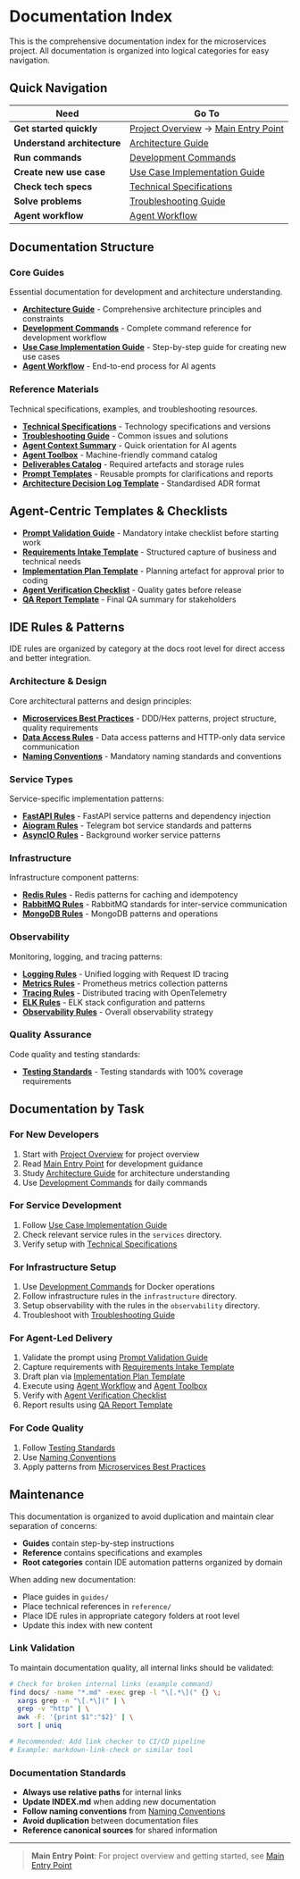 # Documentation Index

This is the comprehensive documentation index for the microservices project. All documentation is organized into logical categories for easy navigation.

<a id="quick-navigation"></a>
## Quick Navigation

| Need | Go To |
|------|-------|
| **Get started quickly** | [Project Overview][link-project-overview] → [Main Entry Point][link-main-entry-point] |
| **Understand architecture** | [Architecture Guide][link-architecture-guide] |
| **Run commands** | [Development Commands][link-development-commands] |
| **Create new use case** | [Use Case Implementation Guide][link-use-case-guide] |
| **Check tech specs** | [Technical Specifications][link-tech-specs] |
| **Solve problems** | [Troubleshooting Guide][link-troubleshooting-guide] |
| **Agent workflow** | [Agent Workflow][link-agent-workflow] |

<a id="documentation-structure"></a>
## Documentation Structure

### Core Guides
Essential documentation for development and architecture understanding.

- **[Architecture Guide][link-architecture-guide]** - Comprehensive architecture principles and constraints
- **[Development Commands][link-development-commands]** - Complete command reference for development workflow
- **[Use Case Implementation Guide][link-use-case-guide]** - Step-by-step guide for creating new use cases
- **[Agent Workflow][link-agent-workflow]** - End-to-end process for AI agents

<a id="reference-materials"></a>
### Reference Materials
Technical specifications, examples, and troubleshooting resources.

- **[Technical Specifications][link-tech-specs]** - Technology specifications and versions
- **[Troubleshooting Guide][link-troubleshooting-guide]** - Common issues and solutions
- **[Agent Context Summary][link-agent-context]** - Quick orientation for AI agents
- **[Agent Toolbox][link-agent-toolbox]** - Machine-friendly command catalog
- **[Deliverables Catalog][link-deliverables]** - Required artefacts and storage rules
- **[Prompt Templates][link-prompt-templates]** - Reusable prompts for clarifications and reports
- **[Architecture Decision Log Template][link-adr-template]** - Standardised ADR format

<a id="agent-templates"></a>
## Agent-Centric Templates & Checklists

- **[Prompt Validation Guide][link-prompt-validation]** - Mandatory intake checklist before starting work
- **[Requirements Intake Template][link-intake-template]** - Structured capture of business and technical needs
- **[Implementation Plan Template][link-plan-template]** - Planning artefact for approval prior to coding
- **[Agent Verification Checklist][link-verification-checklist]** - Quality gates before release
- **[QA Report Template][link-qa-report]** - Final QA summary for stakeholders

## IDE Rules & Patterns

IDE rules are organized by category at the docs root level for direct access and better integration.

### Architecture & Design
Core architectural patterns and design principles:

- **[Microservices Best Practices][link-ms-best-practices]** - DDD/Hex patterns, project structure, quality requirements
- **[Data Access Rules][link-data-access-rules]** - Data access patterns and HTTP-only data service communication
- **[Naming Conventions][link-naming-conventions]** - Mandatory naming standards and conventions

### Service Types
Service-specific implementation patterns:

- **[FastAPI Rules][link-fastapi-rules]** - FastAPI service patterns and dependency injection
- **[Aiogram Rules][link-aiogram-rules]** - Telegram bot service standards and patterns
- **[AsyncIO Rules][link-asyncio-rules]** - Background worker service patterns

### Infrastructure
Infrastructure component patterns:

- **[Redis Rules][link-redis-rules]** - Redis patterns for caching and idempotency
- **[RabbitMQ Rules][link-rabbitmq-rules]** - RabbitMQ standards for inter-service communication
- **[MongoDB Rules][link-mongodb-rules]** - MongoDB patterns and operations

### Observability
Monitoring, logging, and tracing patterns:

- **[Logging Rules][link-logging-rules]** - Unified logging with Request ID tracing
- **[Metrics Rules][link-metrics-rules]** - Prometheus metrics collection patterns
- **[Tracing Rules][link-tracing-rules]** - Distributed tracing with OpenTelemetry
- **[ELK Rules][link-elk-rules]** - ELK stack configuration and patterns
- **[Observability Rules][link-observability-rules]** - Overall observability strategy

### Quality Assurance
Code quality and testing standards:

- **[Testing Standards][link-testing-standards]** - Testing standards with 100% coverage requirements

## Documentation by Task

### For New Developers
1. Start with [Project Overview][link-project-overview] for project overview
2. Read [Main Entry Point][link-main-entry-point] for development guidance
3. Study [Architecture Guide][link-architecture-guide] for architecture understanding
4. Use [Development Commands][link-development-commands] for daily commands

### For Service Development
1. Follow [Use Case Implementation Guide][link-use-case-guide]
2. Check relevant service rules in the `services` directory.
3. Verify setup with [Technical Specifications][link-tech-specs]

### For Infrastructure Setup
1. Use [Development Commands][link-development-commands] for Docker operations
2. Follow infrastructure rules in the `infrastructure` directory.
3. Setup observability with the rules in the `observability` directory.
4. Troubleshoot with [Troubleshooting Guide][link-troubleshooting-guide]

### For Agent-Led Delivery
1. Validate the prompt using [Prompt Validation Guide][link-prompt-validation]
2. Capture requirements with [Requirements Intake Template][link-intake-template]
3. Draft plan via [Implementation Plan Template][link-plan-template]
4. Execute using [Agent Workflow][link-agent-workflow] and [Agent Toolbox][link-agent-toolbox]
5. Verify with [Agent Verification Checklist][link-verification-checklist]
6. Report results using [QA Report Template][link-qa-report]

### For Code Quality
1. Follow [Testing Standards][link-testing-standards]
2. Use [Naming Conventions][link-naming-conventions]
3. Apply patterns from [Microservices Best Practices][link-ms-best-practices]

## Maintenance

This documentation is organized to avoid duplication and maintain clear separation of concerns:

- **Guides** contain step-by-step instructions
- **Reference** contains specifications and examples
- **Root categories** contain IDE automation patterns organized by domain

When adding new documentation:
- Place guides in `guides/`
- Place technical references in `reference/`
- Place IDE rules in appropriate category folders at root level
- Update this index with new content

### Link Validation

To maintain documentation quality, all internal links should be validated:

```bash
# Check for broken internal links (example command)
find docs/ -name "*.md" -exec grep -l "\[.*\](" {} \;
  xargs grep -n "\[.*\](" | \
  grep -v "http" | \
  awk -F: '{print $1":"$2}' | \
  sort | uniq

# Recommended: Add link checker to CI/CD pipeline
# Example: markdown-link-check or similar tool
```

### Documentation Standards

- **Always use relative paths** for internal links
- **Update INDEX.md** when adding new documentation
- **Follow naming conventions** from [Naming Conventions][link-naming-conventions]
- **Avoid duplication** between documentation files
- **Reference canonical sources** for shared information

---

> **Main Entry Point**: For project overview and getting started, see [Main Entry Point][link-main-entry-point]

[link-main-entry-point]: LINKS_REFERENCE.md#core-documentation
[link-project-overview]: LINKS_REFERENCE.md#core-documentation
[link-architecture-guide]: LINKS_REFERENCE.md#core-documentation
[link-tech-specs]: LINKS_REFERENCE.md#core-documentation
[link-development-commands]: LINKS_REFERENCE.md#developer-guides
[link-use-case-guide]: LINKS_REFERENCE.md#developer-guides
[link-troubleshooting-guide]: LINKS_REFERENCE.md#developer-guides
[link-agent-workflow]: guides/AGENT_WORKFLOW.md
[link-agent-context]: reference/AGENT_CONTEXT_SUMMARY.md
[link-agent-toolbox]: reference/AGENT_TOOLBOX.md
[link-deliverables]: reference/DELIVERABLES_CATALOG.md
[link-prompt-templates]: reference/PROMPT_TEMPLATES.md
[link-adr-template]: reference/ARCHITECTURE_DECISION_LOG_TEMPLATE.md
[link-prompt-validation]: guides/PROMPT_VALIDATION_GUIDE.md
[link-intake-template]: guides/REQUIREMENTS_INTAKE_TEMPLATE.md
[link-plan-template]: guides/IMPLEMENTATION_PLAN_TEMPLATE.md
[link-verification-checklist]: quality/AGENT_VERIFICATION_CHECKLIST.md
[link-qa-report]: quality/QA_REPORT_TEMPLATE.md
[link-ide-rules]: LINKS_REFERENCE.md#ide-rules-and-patterns
[link-ms-best-practices]: LINKS_REFERENCE.md#ide-rules-and-patterns
[link-data-access-rules]: LINKS_REFERENCE.md#ide-rules-and-patterns
[link-naming-conventions]: LINKS_REFERENCE.md#ide-rules-and-patterns
[link-fastapi-rules]: LINKS_REFERENCE.md#ide-rules-and-patterns
[link-aiogram-rules]: LINKS_REFERENCE.md#ide-rules-and-patterns
[link-asyncio-rules]: LINKS_REFERENCE.md#ide-rules-and-patterns
[link-redis-rules]: LINKS_REFERENCE.md#ide-rules-and-patterns
[link-rabbitmq-rules]: LINKS_REFERENCE.md#ide-rules-and-patterns
[link-mongodb-rules]: LINKS_REFERENCE.md#ide-rules-and-patterns
[link-logging-rules]: LINKS_REFERENCE.md#ide-rules-and-patterns
[link-metrics-rules]: LINKS_REFERENCE.md#ide-rules-and-patterns
[link-tracing-rules]: LINKS_REFERENCE.md#ide-rules-and-patterns
[link-elk-rules]: LINKS_REFERENCE.md#ide-rules-and-patterns
[link-observability-rules]: LINKS_REFERENCE.md#ide-rules-and-patterns
[link-testing-standards]: LINKS_REFERENCE.md#ide-rules-and-patterns
